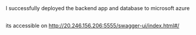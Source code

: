 ##
I successfully deployed the backend app and database to microsoft azure

##
its accessible on http://20.246.156.206:5555/swagger-ui/index.html#/
